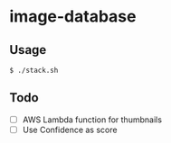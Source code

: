 # image-database

## Usage
```
$ ./stack.sh
```

## Todo
- [ ] AWS Lambda function for thumbnails
- [ ] Use Confidence as score
